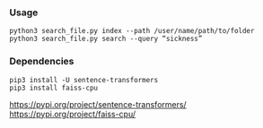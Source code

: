 ### Usage
```
python3 search_file.py index --path /user/name/path/to/folder
python3 search_file.py search --query “sickness”
```

### Dependencies
```
pip3 install -U sentence-transformers
pip3 install faiss-cpu
```
https://pypi.org/project/sentence-transformers/
https://pypi.org/project/faiss-cpu/
